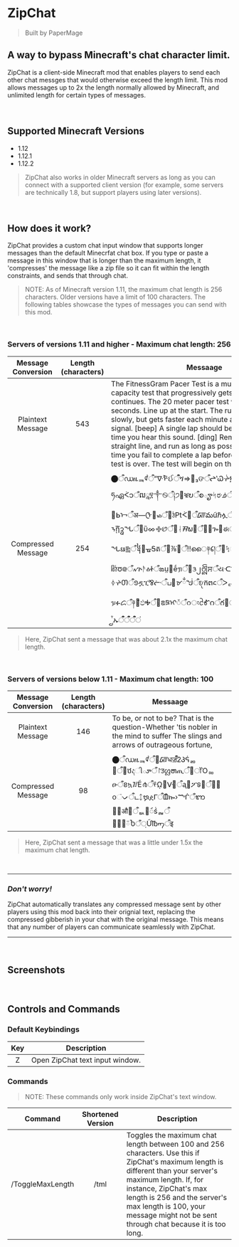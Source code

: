 # ZipChat
> Built by PaperMage
## A way to bypass Minecraft's chat character limit.
ZipChat is a client-side Minecraft mod that enables players to send each other chat messges that would otherwise exceed the length limit. This mod allows messages up to 2x the length normally allowed by Minecraft, and unlimited length for certain types of messages.

<br/>

## Supported Minecraft Versions
- 1.12
- 1.12.1
- 1.12.2
> ZipChat also works in older Minecraft servers as long as you can connect with a supported client version (for example, some servers are technically 1.8, but support players using later versions).

<br/>

## How does it work?
ZipChat provides a custom chat input window that supports longer messages than the default Minecrfat chat box. If you type or paste a message in this window that is longer than the maximum length, it 'compresses' the message like a zip file so it can fit within the length constraints, and sends that through chat.
>NOTE: As of Minecraft version 1.11, the maximum chat length is 256 characters. Older versions have a limit of 100 characters. The following tables showcase the types of messages you can send with this mod.

<br/>

### Servers of versions 1.11 and higher - Maximum chat length: 256
| Message Conversion | Length (characters) | Messaage |
| :---: | :---: | --- |
| Plaintext Message | 543 | The FitnessGram Pacer Test is a multistage aerobic capacity test that progressively gets more difficult as it continues. The 20 meter pacer test will begin in 30 seconds. Line up at the start. The running speed starts slowly, but gets faster each minute after you hear this signal. \[beep\] A single lap should be completed each time you hear this sound. \[ding\] Remember to run in a straight line, and run as long as possible. The second time you fail to complete a lap before the sound, your test is over. The test will begin on the word start. |
| Compressed Message | 254 | ⬤ऀഡዜᆿᡏ๋ऀ“ᐍᢪઈऀऀጞ⇒໮₃ଙऀᖠ‵Ꮗᔳ፳ऀ။ཧഏᢵ၁ँឍཱ፶༒࿊ऀ༐੭᪊ቔບऀစౄᛋರᣌऀአᯄᎤ৛಄ँሞᯑ੹ᖯᢇऀअ—ᠿ૵ᏹँ഍ঠ₧ᢵ᳉ऀ᳆మữℏሏऀ੯ჴᓶ⅂ᩜँᙤఘᦃ೽ᇁऀᝂᾒ᷌ᩄᖓऀ౔ὕᨖ࿇છँ஭ᛆᮟພ໦ँ᳎࿻ጐ௄ಈऀ⁛ᖓᨹ⁯༖ँ᧤᳼ᚗᎦតँ਺⅞᷸ᩱ᷊ँ‼ൈ༈᱔།ँ᫠ᛪୂቷ๕ऀ᭐ᥤঠᰗ᪤ँ៷ጕᚫዕᏐँఙṳ᧛ḗᥟऀ᝻ᤋ၂ᩎਸँયᑡᢇႻใऀᐯ୛፣ᗧᙉँᑌ៚ᛄᔱᲗऀ១ዷፒ⅋ᓡऀப෕ᝫྂᖒऀᤎᩩកຕ᱈ऀᐳᇊᾶᳫᢺऀế᭔ᥭፉᝯँ༈᫞᷃ඵᎭऀ᪟ឌཋᡞᮨँᨣংᩲᎹဂऀగ૵ூᎋᴲँ௵ᬈ῏ᩛኡऀऀऀऀऀऀं |

> Here, ZipChat sent a message that was about 2.1x the maximum chat length.

<br/>

### Servers of versions below 1.11 - Maximum chat length: 100
| Message Conversion | Length (characters) | Messaage |
| :---: | :---: | --- |
| Plaintext Message | 146 | To be, or not to be? That is the question-Whether 'tis nobler in the mind to suffer The slings and arrows of outrageous fortune, |
| Compressed Message | 98 | ⬤ऀഡዜᆿᡏ๋ऀ፜᳆धॼऀऀᒿᲞᕌᆱ଄ऀ⃇ឋදીూँ↾ॸᦜຫጢऀ᤼ॉὈᇷዑँខኳ᳅Ẽ൪ऀᢞῼ᪟ᐻ઄ऀᶏ૤ፖទ࿴ऀຣ᪲᭵ᜲᨆऀடᛨᭉዸᒥऀᗶᩧኰ›ᙲँᬜ೐፜औ৘ऀᆹ੹ᯯṥᆲऀ୅᝖↍ᰮႦँ਼Ữ℔ᡢऀइ |

> Here, ZipChat sent a message that was a little under 1.5x the maximum chat length.

<br/>

---
### *Don't worry!*
ZipChat automatically translates any compressed message sent by other players using this mod back into their orignial text, replacing the compressed gibberish in your chat with the original message. This means that any number of players can communicate seamlessly with ZipChat. 

---

<br/>

## Screenshots

<br/>

## Controls and Commands

### Default Keybindings

| Key | Description |
| :---: | --- |
| Z | Open ZipChat text input window. |

### Commands
> NOTE: These commands only work inside ZipChat's text window.

| Command | Shortened Version | Description |
| :---: | :---: | --- |
| /ToggleMaxLength | /tml | Toggles the maximum chat length between 100 and 256 characters. Use this if ZipChat's maximum length is different than your server's maximum length. If, for instance, ZipChat's max length is 256 and the server's max length is 100, your message might not be sent through chat because it is too long. |

